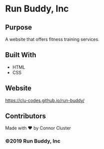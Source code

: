 # Run Buddy, Inc

## Purpose
A website that offers fitness training services. 

## Built With
* HTML
* CSS

## Website
https://clu-codes.github.io/run-buddy/

## Contributors
Made with ❤️ by Connor Cluster

### ©️2019 Run Buddy, Inc 

